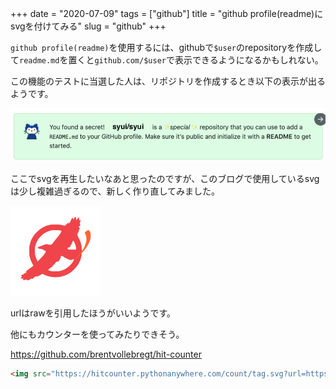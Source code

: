 +++
date = "2020-07-09"
tags = ["github"]
title = "github profile(readme)にsvgを付けてみる"
slug = "github"
+++

`github profile(readme)`を使用するには、githubで`$user`のrepositoryを作成して`readme.md`を置くと`github.com/$user`で表示できるようになるかもしれない。

この機能のテストに当選した人は、リポジトリを作成するとき以下の表示が出るようです。

![](https://raw.githubusercontent.com/syui/img/master/old/github_profile_readme_01.png)

ここでsvgを再生したいなあと思ったのですが、このブログで使用しているsvgは少し複雑過ぎるので、新しく作り直してみました。

<img src="/icon/syui_2.svg" width="144"/>

urlはrawを引用したほうがいいようです。

他にもカウンターを使ってみたりできそう。

https://github.com/brentvollebregt/hit-counter

```html:readme.md
<img src="https://hitcounter.pythonanywhere.com/count/tag.svg?url=https%3A%2F%2Fgithub.com%2Fsyui%2Fsyui" alt="Hits">
```
